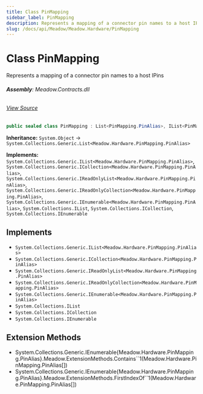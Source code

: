 ```yaml
---
title: Class PinMapping
sidebar_label: PinMapping
description: Represents a mapping of a connector pin names to a host IPins
slug: /docs/api/Meadow/Meadow.Hardware/PinMapping
---
```

# Class PinMapping
Represents a mapping of a connector pin names to a host IPins

###### **Assembly**: Meadow.Contracts.dll
###### [View Source](https://github.com/WildernessLabs/Meadow.Contracts.git/blob/develop/Source/Meadow.Contracts/Hardware/Contracts/Connectors/PinMapping.cs#L7)
```csharp title="Declaration"
public sealed class PinMapping : List<PinMapping.PinAlias>, IList<PinMapping.PinAlias>, ICollection<PinMapping.PinAlias>, IReadOnlyList<PinMapping.PinAlias>, IReadOnlyCollection<PinMapping.PinAlias>, IEnumerable<PinMapping.PinAlias>, IList, ICollection, IEnumerable
```
**Inheritance:** `System.Object` -> `System.Collections.Generic.List<Meadow.Hardware.PinMapping.PinAlias>`

**Implements:**  
`System.Collections.Generic.IList<Meadow.Hardware.PinMapping.PinAlias>`, `System.Collections.Generic.ICollection<Meadow.Hardware.PinMapping.PinAlias>`, `System.Collections.Generic.IReadOnlyList<Meadow.Hardware.PinMapping.PinAlias>`, `System.Collections.Generic.IReadOnlyCollection<Meadow.Hardware.PinMapping.PinAlias>`, `System.Collections.Generic.IEnumerable<Meadow.Hardware.PinMapping.PinAlias>`, `System.Collections.IList`, `System.Collections.ICollection`, `System.Collections.IEnumerable`


## Implements

* `System.Collections.Generic.IList<Meadow.Hardware.PinMapping.PinAlias>`
* `System.Collections.Generic.ICollection<Meadow.Hardware.PinMapping.PinAlias>`
* `System.Collections.Generic.IReadOnlyList<Meadow.Hardware.PinMapping.PinAlias>`
* `System.Collections.Generic.IReadOnlyCollection<Meadow.Hardware.PinMapping.PinAlias>`
* `System.Collections.Generic.IEnumerable<Meadow.Hardware.PinMapping.PinAlias>`
* `System.Collections.IList`
* `System.Collections.ICollection`
* `System.Collections.IEnumerable`
## Extension Methods
* System.Collections.Generic.IEnumerable&#123;Meadow.Hardware.PinMapping.PinAlias&#125;.Meadow.ExtensionMethods.Contains``1(Meadow.Hardware.PinMapping.PinAlias[])
* System.Collections.Generic.IEnumerable&#123;Meadow.Hardware.PinMapping.PinAlias&#125;.Meadow.ExtensionMethods.FirstIndexOf``1(Meadow.Hardware.PinMapping.PinAlias[])
